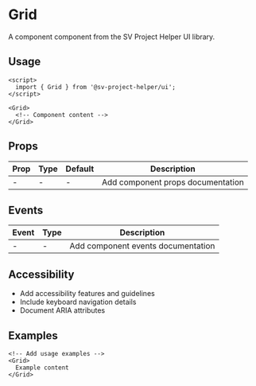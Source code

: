 # Grid

A component component from the SV Project Helper UI library.

## Usage

```svelte
<script>
  import { Grid } from '@sv-project-helper/ui';
</script>

<Grid>
  <!-- Component content -->
</Grid>
```

## Props

| Prop | Type | Default | Description |
|------|------|---------|-------------|
| - | - | - | Add component props documentation |

## Events

| Event | Type | Description |
|-------|------|-------------|
| - | - | Add component events documentation |

## Accessibility

- Add accessibility features and guidelines
- Include keyboard navigation details
- Document ARIA attributes

## Examples

```svelte
<!-- Add usage examples -->
<Grid>
  Example content
</Grid>
```